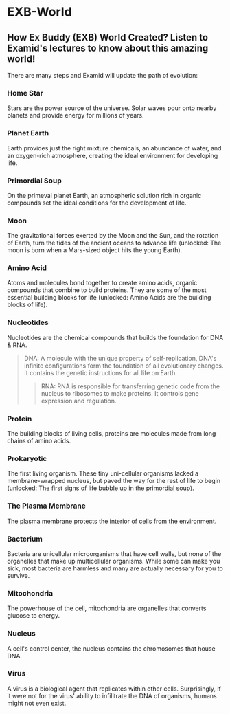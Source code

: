 # EXB-World
## How Ex Buddy (EXB) World Created? Listen to Examid's lectures to know about this amazing world!

There are many steps and Examid will update the path of evolution:

### Home Star
Stars are the power source of the universe. Solar waves pour onto nearby planets and provide energy for millions of years.

### Planet Earth
Earth provides just the right mixture chemicals, an abundance of water, and an oxygen-rich atmosphere, creating the ideal environment for developing life.

### Primordial Soup
On the primeval planet Earth, an atmospheric solution rich in organic compounds set the ideal conditions for the development of life.

### Moon
The gravitational forces exerted by the Moon and the Sun, and the rotation of Earth, turn the tides of the ancient oceans to advance life (unlocked: The moon is born when a Mars-sized object hits the young Earth).

### Amino Acid
Atoms and molecules bond together to create amino acids, organic compounds that combine to build proteins. They are some of the most essential building blocks for life (unlocked: Amino Acids are the building blocks of life).

### Nucleotides
Nucleotides are the chemical compounds that builds the foundation for DNA & RNA.
> DNA: A molecule with the unique property of self-replication, DNA's infinite configurations form the foundation of all evolutionary changes. It contains the genetic instructions for all life on Earth.
>> RNA: RNA is responsible for transferring genetic code from the nucleus to ribosomes to make proteins. It controls gene expression and regulation.

### Protein
The building blocks of living cells, proteins are molecules made from long chains of amino acids.

### Prokaryotic
The first living organism. These tiny uni-cellular organisms lacked a membrane-wrapped nucleus, but paved the way for the rest of life to begin (unlocked: The first signs of life bubble up in the primordial soup).

### The Plasma Membrane
The plasma membrane protects the interior of cells from the environment.

### Bacterium
Bacteria are unicellular microorganisms that have cell walls, but none of the organelles that make up multicellular organisms. While some can make you sick, most bacteria are harmless and many are actually necessary for you to survive.

### Mitochondria
The powerhouse of the cell, mitochondria are organelles that converts glucose to energy.

### Nucleus
A cell's control center, the nucleus contains the chromosomes that house DNA.

### Virus
A virus is a biological agent that replicates within other cells. Surprisingly, if it were not for the virus' ability to infilitrate the DNA of organisms, humans might not even exist.
